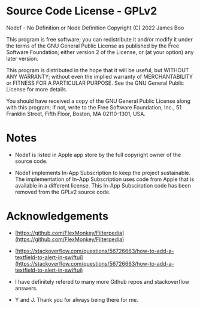 # Source Code License - GPLv2

Nodef - No Definition or Node Definition
Copyright (C) 2022 James Boo 

This program is free software; you can redistribute it and/or
modify it under the terms of the GNU General Public License
as published by the Free Software Foundation; either version 2
of the License, or (at your option) any later version.

This program is distributed in the hope that it will be useful,
but WITHOUT ANY WARRANTY; without even the implied warranty of
MERCHANTABILITY or FITNESS FOR A PARTICULAR PURPOSE.  See the
GNU General Public License for more details.

You should have received a copy of the GNU General Public License
along with this program; if not, write to the Free Software
Foundation, Inc., 51 Franklin Street, Fifth Floor, Boston, MA  02110-1301, USA.

# Notes

* Nodef is listed in Apple app store by the full copyright owner of the source code. 

* Nodef implements In-App Subscription to keep the project sustainable. The implementation of In-App Subscription uses code from Apple that is available in a different license. This In-App Subscirption code has been removed from the GPLv2 source code.

# Acknowledgements

* [https://github.com/FlexMonkey/Filterpedia](https://github.com/FlexMonkey/Filterpedia) 

* [https://stackoverflow.com/questions/56726663/how-to-add-a-textfield-to-alert-in-swiftui](https://stackoverflow.com/questions/56726663/how-to-add-a-textfield-to-alert-in-swiftui)

* I have definitely refered to many more Github repos and stackoverflow answers. 

* Y and J. Thank you for always being there for me.
